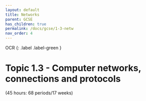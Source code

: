```yaml
---
layout: default
title: Networks
parent: GCSE
has_children: true
permalink: /docs/gcse/1-3-netw
nav_order: 4
---
```

OCR
{: .label .label-green }

# Topic 1.3 - Computer networks, connections and protocols

(45 hours: 68 periods/17 weeks)
